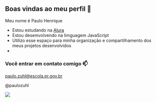 ## Boas vindas ao meu perfil 💙

Meu nome é Paulo Henrique

- Estou estudando na [Alura](https://www.alura.com.br)
- Estou desemvolvendo na limguagem JavaScript
- Utilizo esse espaço para minha organização e compartilhamento dos meus projetos desenvolvidos
- 
### Você entrar em contato comigo 📫

paulo.zuhl@escola.pr.gov.br

@paulozuhl

![](https://media.tenor.com/LY1SSPItsl8AAAAM/pedro-pedro-flamengo.gif)
